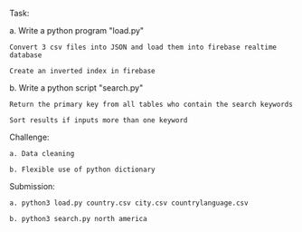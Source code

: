 Task: 

  a. Write a python program "load.py" 
    
    Convert 3 csv files into JSON and load them into firebase realtime database

    Create an inverted index in firebase
   
  b. Write a python script "search.py"
  
    Return the primary key from all tables who contain the search keywords
    
    Sort results if inputs more than one keyword
 
Challenge:
 
    a. Data cleaning
    
    b. Flexible use of python dictionary

Submission:

    a. python3 load.py country.csv city.csv countrylanguage.csv
  
    b. python3 search.py north america

